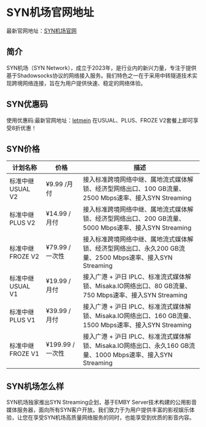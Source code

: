 # SYN机场官网地址

最新官网地址：[SYN机场官网](https://synn.cc/#/register?code=lldvpg8P)


## 简介

SYN机场（SYN Network），成立于2023年，是行业内的新兴力量，专注于提供基于Shadowsocks协议的网络接入服务。我们特色之一在于采用中转隧道技术实现跨境网络连接，旨在为用户提供快速、稳定的网络体验。



## SYN优惠码

使用优惠码:最新官网地址：[letmein](https://synn.cc/#/register?code=lldvpg8P) 在USUAL、PLUS、FROZE V2套餐上即可享受8折优惠！



## SYN价格

| 计划名称            | 价格         | 描述                                                   |
|-------------------|------------|------------------------------------------------------|
| 标准中继 USUAL V2  | ¥9.99 /月付  | 接入标准跨境网络中继、属地流式媒体解锁、经济型网络出口、100 GB流量、2500 Mbps速率、接入SYN Streaming |
| 标准中继 PLUS V2   | ¥14.99 /月付 | 接入标准跨境网络中继、属地流式媒体解锁、经济型网络出口、200 GB流量、5000 Mbps速率、接入SYN Streaming |
| 标准中继 FROZE V2  | ¥79.99 /一次性 | 接入标准跨境网络中继、属地流式媒体解锁、经济型网络出口、永久200 GB流量、2500 Mbps速率、接入SYN Streaming |
| 标准中继 USUAL V1  | ¥19.99 /月付  | 接入广港 + 沪日 IPLC、标准流式媒体解锁、Misaka.IO网络出口、80 GB流量、750 Mbps速率、接入SYN Streaming |
| 标准中继 PLUS V1   | ¥39.99 /月付  | 接入广港 + 沪日 IPLC、标准流式媒体解锁、Misaka.IO网络出口、160 GB流量、1500 Mbps速率、接入SYN Streaming |
| 标准中继 FROZE V1  | ¥199.99 /一次性 | 接入广港 + 沪日 IPLC、标准流式媒体解锁、Misaka.IO网络出口、永久160 GB流量、1000 Mbps速率、接入SYN Streaming |



## SYN机场怎么样

SYN机场独家推出SYN Streaming企划，基于EMBY Server技术构建的公用影音媒体服务器，面向所有SYN客户开放。我们致力于为用户提供丰富的影视娱乐体验，让您在享受SYN机场高质量网络服务的同时，也能享受到优质的影音内容。



